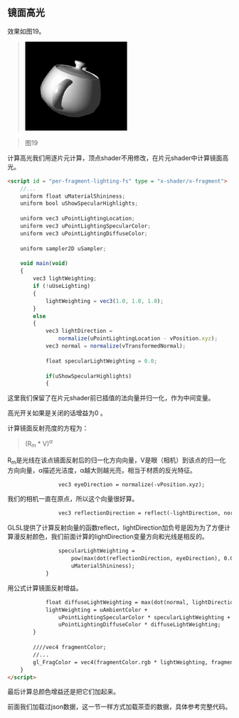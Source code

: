 ## 镜面高光

效果如图19。

>![图19](../image/C1_Start/1_019.gif)

>图19

计算高光我们用逐片元计算，顶点shader不用修改，在片元shader中计算镜面高光。
```html
<script id = "per-fragment-lighting-fs" type = "x-shader/x-fragment">
    //...
    uniform float uMaterialShininess;
    uniform bool uShowSpecularHighlights;

	uniform vec3 uPointLightingLocation;
    uniform vec3 uPointLightingSpecularColor;
	uniform vec3 uPointLightingDiffuseColor;

	uniform sampler2D uSampler;

	void main(void)
	{
		vec3 lightWeighting;
		if (!uUseLighting)
		{
			lightWeighting = vec3(1.0, 1.0, 1.0);
		}
		else
		{
			vec3 lightDirection =
				normalize(uPointLightingLocation - vPosition.xyz);
			vec3 normal = normalize(vTransformedNormal);

			float specularLightWeighting = 0.0;

			if(uShowSpecularHighlights)
			{
```
这里我们保留了在片元shader前已插值的法向量并归一化，作为中间变量。

高光开关如果是关闭的话增益为0 。

计算镜面反射亮度的方程为：
> (R<sub>m</sub> * V)<sup>α</sup>

R<sub>m</sub>是光线在该点镜面反射后的归一化方向向量，V是眼（相机）到该点的归一化方向向量，α描述光洁度，α越大则越光亮，相当于材质的反光特征。
```html
				vec3 eyeDirection = normalize(-vPosition.xyz);
```
我们的相机一直在原点，所以这个向量很好算。
```html
				vec3 reflectionDirection = reflect(-lightDirection, normal);
```
GLSL提供了计算反射向量的函数reflect，lightDirection加负号是因为为了方便计算漫反射颜色，我们前面计算的lightDirection变量方向和光线是相反的。
```html
				specularLightWeighting =
					pow(max(dot(reflectionDirection, eyeDirection), 0.0),
					uMaterialShininess);
			}
```
用公式计算镜面反射增益。
```html
			float diffuseLightWeighting = max(dot(normal, lightDirection), 0.0);
			lightWeighting = uAmbientColor +
	            uPointLightingSpecularColor * specularLightWeighting +
	            uPointLightingDiffuseColor * diffuseLightWeighting;
		}

		////vec4 fragmentColor;
		//...
		gl_FragColor = vec4(fragmentColor.rgb * lightWeighting, fragmentColor.a);
	}
</script>
```
最后计算总颜色增益还是把它们加起来。

前面我们加载过json数据，这一节一样方式加载茶壶的数据，具体参考完整代码。
